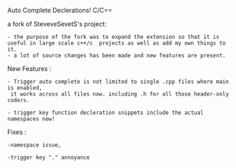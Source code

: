Auto Complete Declerations! C/C==  
  
  a fork of SteveveSevetS's project:
  
    - the purpose of the fork was to expand the extension so that it is useful in large scale c++/c  projects as well as add my own things to it.
    - a lot of source changes has been made and new features are present.
  
  New Features : 
    
    - Trigger auto complete is not limited to single .cpp files where main is enabled,
     it works across all files now. including .h for all those header-only coders.
    
    - trigger key function decleration snippets include the actual namespaces now! 
      
      
    
  Fixes :  
  
    -namespace issue, 
    
    -trigger key "." annoyance


